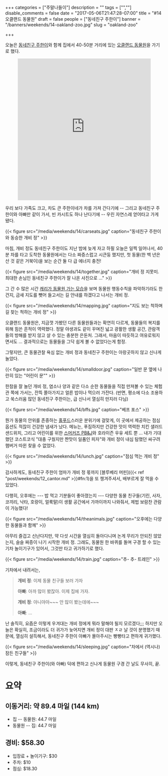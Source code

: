 +++
categories = ["주말나들이"]
description = ""
tags = ["",""]
disable_comments = false
date = "2017-05-06T21:47:28-07:00"
title = "#14 오클랜드 동물원"
draft = false
people = ["동네친구 주한이"]
banner = "/banners/weekends/14-oakland-zoo.jpg"
slug = "oakland-zoo"

+++

오늘은 [동네친구 주한이](/people/동네친구-주한이)와 함께 집에서 40-50분 거리에
있는 [오클랜드 동물원](http://www.oaklandzoo.org/)을 가기로 했다.

<figure>
<iframe
src="https://www.google.com/maps/embed?pb=!1m18!1m12!1m3!1d202373.31294790687!2d-122.26635749311119!3d37.5766628465624!2m3!1f0!2f0!3f0!3m2!1i1024!2i768!4f13.1!3m3!1m2!1s0x808f8f126fe5f7e1%3A0xe47975f45ac47306!2sOakland+Zoo!5e0!3m2!1sen!2sus!4v1494133276054"
width="100%" height="450" frameborder="0" style="border:0"
allowfullscreen></iframe>
</figure>

우리 보다 가족도 크고, 차도 큰 주한이네가 차를 가져 간다기에 -- 그리고
동네친구 주한이와 아빠만 같이 가서,  빈 카시트도 하나 난다기에 -- 우린 
자연스레 얻어타고 가게 됐다.

{{< figure
  src="/media/weekends/14/carseats.jpg"
  caption="동네친구 주한이와 동승한 개비 정" >}}

마침, 개비 정도 동네친구 주한이도 지난 밤에 늦게 자고 하필 오늘은 일찍
일어나서, 40분 차를 타고 도착한 동물원에서는 다소 짜증스럽고 시큰둥 했지만,
첫 동물(한 백 년은 산 것 같은 거북이)을 보는 순간 둘 다 급 에너지 충전! 

{{< figure
  src="/media/weekends/14/together.jpg"
  caption="개비 정 지못미. 최대한 손님인 동네친구 주한이가 잘 나온 사진으로 …" >}}

그 간 수 많은 시간 [캐리가 동물원 가는 
모습](https://www.youtube.com/watch?v=mLxHgAQwCyA&t=252s)을 보며 동물원
행동수칙을 파악하기라도 한 건지, 금새 지도를 뺏어 들고서는 길 안내를 하겠다고
나서는 개비 정.

{{< figure
  src="/media/weekends/14/mapping.jpg"
  caption="지도 보는 척하며 길 찾는 척하는 개비 정" >}}

오클랜드 동물원은, 지금껏 가봤던 다른 동물원들과는 확연히 다르게, 동물들의
복지를 위해 힘쓴 흔적이 역력했다. 정말 야생과도 같이 꾸며진 넓고 광활한 생활
공간, 관람객들의 방해를 받지 않고 살 수 있는 충분한 은둔처. 그래서, 마음이
따듯하고 여유로워지면서도 … 결과적으로는 동물들을 그닥 쉽게 볼 수 없었다는게
함정. 

그렇지만, 큰 동물관찰 욕심 없는 개비 정과 동네친구 주한이는 아랑곳하지 않고
신나게 놀았다.

{{< figure
  src="/media/weekends/14/smalldoor.jpg"
  caption="일반 문 옆에 나란히 있는 \"어린이 문\"" >}}

한참을 잘 놀던 개비 정, 염소나 양과 같은 다소 순한 동물들을 직접 만져볼 수 있는
체험관 쪽에 가서는, 잔뜩 쫄아가지고 얼른 밥이나 먹으러 가잔다. (반면, 평소에
다소 조용하고 쑥스러움 많던 동네친구 주한이는, 급 신나서 열심히 만지러 다님)

{{< figure
  src="/media/weekends/14/bffs.jpg"
  caption="베프 포스" >}}

뭔가 동물의 안위를 존중하는 [홀푸드](http://www.wholefoodsmarket.com/)스러운
분위기에 걸맞게, 이 곳에서 제공하는 점심 옵션도 적잖이 건강한 냄새가 났다.
메뉴는, 푸짐하지만 건강한 맛이 역력한 치킨 샐러드 샌드위치, 그리고 어린이를
위한 [스머커즈
PB&J](http://www.smuckersuncrustables.com/products/peanut-butter-and-strawberry-jam-sandwich)와
호라이즌 우유 세트 뿐 … 내가 기대했던 코스트코식 "대충 구웠지만 짠맛이 일품인
피자"와 개비 정이 내심 탐했던 싸구려 햄버거 따윈 찾을 수 없었다. 

{{< figure
  src="/media/weekends/14/lunch.jpg"
  caption="점심 먹는 개비 정" >}}

감사하게도, 동네친구 주한이 엄마가 개비 정 몫까지 [블루베리 머핀]({{< ref
"post/weekends/12_cantor.md" >}}#fn:1)을 또 챙겨주셔서, 배부르게 잘 먹을 수 
있었다. 

다행히, 오후에는 --- 밥 먹고 기분들이 좋아졌는지 --- 다양한 동물 친구들(기린,
사자, 코끼리, 낙타, 호랑이, 얼룩말)이 생활 공간에서 가까이까지 나와줘서, 제법 
보람찬 관람이 가능했다!

{{< figure
  src="/media/weekends/14/theanimals.jpg"
  caption="오후에는 다양한 동물들과 함께" >}}

아무리 즐겁고 신난다지만, 약 다섯 시간을 열심히 돌아다니며 논게 무리가 안되진
않았는지, 슬슬 짜증이 나기 시작한 개비 정. 그래도, 동물원 한 바퀴를 돌며 구경
할 수 있는 기차 놀이기구가 있어서, 그것만 타고 귀가하기로 했다.

{{< figure
  src="/media/weekends/14/train.jpg"
  caption="추- 추- 트레인" >}}

기차에서 내려서는,

> **개비 정**: 이제 동물 친구들 보러 가자
>
> **아빠**: 아까 많이 봤잖아. 이제 집에 가자.
>
> **개비 정**: 아니야아~~~ 안 많이 봤는데에~~~
>
> **아빠**: …  

난 솔직히, 요즘은 이렇게 우겨대는 개비 정에게 뭐라 말해야 될지 모르겠다;;;
하지만 오늘은 확실히, 조금이라도 더 귀가가 늦어지면 개비 정이 대판 ㅈㄹ 날 것이
분명했기 때문에, 열심히 설득해서, 동네친구 주한이 아빠가 몰아주시는 빵빵타고
편하게 귀가했다.

{{< figure
  src="/media/weekends/14/sleeping.jpg"
  caption="차에서 (역시나) 잠든 친구들" >}}

이렇게, 동네친구 주한이(와 아빠) 덕에 편하고 신나게 동물원 구경 간 날도 무사히, 끝.

# 요약

## 이동거리: 약 89.4 마일 (144 km)

- 집 -- 동물원: 44.7 마일
- 동물원 -- 집: 44.7 마일

## 경비: $58.30

- 입장료 + 놀이기구: $30
- 주차: $10
- 점심: $18.30
